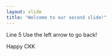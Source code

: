 ```yaml
---
layout: slide
title: "Welcome to our second slide!"
---
```

Line 5
Use the left arrow to go back!


Happy CKK
